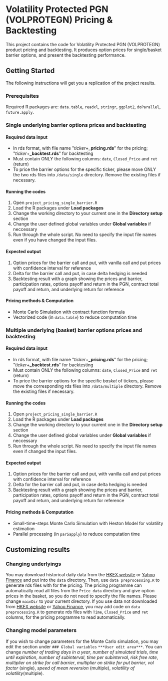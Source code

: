 # Volatility Protected PGN (VOLPROTEGN) Pricing & Backtesting
This project contains the code for Volatility Protected PGN (VOLPROTEGN) product pricing and backtesting. It produces option prices for single/basket barrier options, and present the backtesting performance.

## Getting Started
The following instructions will get you a replication of the project results.

### Prerequisites
Required R packages are: `data.table`, `readxl`, `stringr`, `ggplot2`, `doParallel`, `future.apply`. 

### Single underlying barrier options prices and backtesting
#### Required data input
- In rds format, with file name "*ticker*+**_pricing.rds**" for the pricing; "*ticker*+**_backtest.rds**" for backtesting
- Must contain ONLY the following columns: `date`, `Closed_Price` and `ret` (return)
- To price the barrier options for the specific ticker, please move ONLY the two rds files into `/data/single` directory. Remove the existing files if necessary.
#### Running the codes
1. Open `project_pricing_single_barrier.R`
2. Load the R packages under **Load packages**
3. Change the working directory to your current one in the **Directory setup** section
4. Change the user defined global variables under **Global variables** if neccessary
5. Run through the whole script. No need to specify the input file names even if you have changed the input files.
#### Expected output
1. Option prices for the barrier call and put, with vanilla call and put prices with confidence interval for reference
2. Delta for the barrier call and put, in case delta hedging is needed
3. Backtesting result with a graph showing the prices and barrier, participation rates, options payoff and return in the PGN, contract total payoff and return, and underlying return for reference
#### Pricing methods & Computation
- Monte Carlo Simulation with contract function formula
- Vectorized code (in `data.table`) to reduce computation time

### Multiple underlying (basket) barrier options prices and backtesting
#### Required data input
- In rds format, with file name "*ticker*+**_pricing.rds**" for the pricing; "*ticker*+**_backtest.rds**" for backtesting
- Must contain ONLY the following columns: `date`, `Closed_Price` and `ret` (return)
- To price the barrier options for the specific *basket* of tickers, please move the corresponding rds files into `/data/multiple` directory. Remove the existing files if necessary.
#### Running the codes
1. Open `project_pricing_single_barrier.R`
2. Load the R packages under **Load packages**
3. Change the working directory to your current one in the **Directory setup** section
4. Change the user defined global variables under **Global variables** if neccessary
5. Run through the whole script. No need to specify the input file names even if changed the input files.
#### Expected output
1. Option prices for the barrier call and put, with vanilla call and put prices with confidence interval for reference
2. Delta for the barrier call and put, in case delta hedging is needed
3. Backtesting result with a graph showing the prices and barrier, participation rates, options payoff and return in the PGN, contract total payoff and return, and underlying return for reference
#### Pricing methods & Computation
- Small-time-steps Monte Carlo Simulation with Heston Model for volatility estimation
- Parallel processing (in `parSapply`) to reduce computation time

## Customizing results
### Changing underlyings
You may download historical daily data from the [HKEX website](https://www.hkex.com.hk/?sc_lang=en) or [Yahoo Finance](https://finance.yahoo.com/) and put into the `data` directory. Then, use `data preprocessing.R` to generate rds files with for the pricing. The pricing programme can automatically read all files from the `Price_data` directory and give option prices in the basket, so you do not need to specify the file names. Please change `mainDir` to your current directory. 
If you use data not downloaded from [HKEX website](https://www.hkex.com.hk/?sc_lang=en) or [Yahoo Finance](https://finance.yahoo.com/), you may add code on `data preprocessing.R` to generate rds files with `Time`, `Closed_Price` and `ret` columns, for the pricing programme to read automatically. 

### Changing model parameters 
If you wish to change parameters for the Monte Carlo simulation, you may edit the section under `### Global variables` `***User edit area***`. You can change _number of trading days in a year_, _number of simulated trials_, _time until expiration_, _number of subinterval_, _time per subinterval_, _risk free rate_, _multiplier on strike for call barrier_, _multiplier on strike for put barrier_, _vol factor_ (single), _speed of mean reversion_ (multiple), _volatility of volatility_(multiple).
